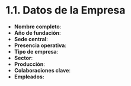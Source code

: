 # 1.1. Datos de la Empresa

- **Nombre completo**: 
- **Año de fundación**: 
- **Sede central**: 
- **Presencia operativa**: 
- **Tipo de empresa**: 
- **Sector**: 
- **Producción**: 
- **Colaboraciones clave**: 
- **Empleados:** 
